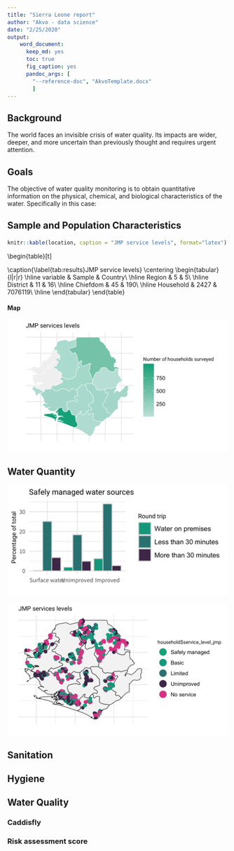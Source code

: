 ```yaml
---
title: "Sierra Leone report"
author: "Akvo - data science"
date: "2/25/2020"
output:
    word_document:
      keep_md: yes
      toc: true
      fig_caption: yes
      pandoc_args: [
        "--reference-doc", "AkvoTemplate.docx"
        ]
---
```




## Background
The world faces an invisible crisis of water quality. Its impacts are wider, deeper, and more uncertain than previously thought and requires urgent attention. 


## Goals 
The objective of water quality monitoring is to obtain quantitative information on the physical, chemical, and biological characteristics of the water. Specifically in this case:

## Sample and Population Characteristics




```r
knitr::kable(location, caption = "JMP service levels", format="latex")
```

\begin{table}[t]

\caption{\label{tab:results}JMP service levels}
\centering
\begin{tabular}{l|r|r}
\hline
variable & Sample & Country\\
\hline
Region & 5 & 5\\
\hline
District & 11 & 16\\
\hline
Chiefdom & 45 & 190\\
\hline
Household & 2427 & 7076119\\
\hline
\end{tabular}
\end{table}

#### Map
![](rapport_wells_files/figure-docx/unnamed-chunk-1-1.png)<!-- -->

## Water Quantity

![](rapport_wells_files/figure-docx/unnamed-chunk-2-1.png)<!-- -->

![](rapport_wells_files/figure-docx/unnamed-chunk-3-1.png)<!-- -->


## Sanitation

## Hygiene

## Water Quality

### Caddisfly

### Risk assessment score



